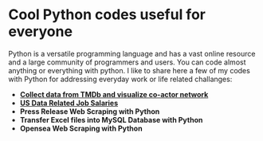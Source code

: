 
<h1> Cool Python codes useful for everyone</h1>
<p> Python is a versatile programming language and has a vast online resource and a large community of programmers and users. You can code almost anything or everything with python. I like to share here a few of my codes with Python for addressing everyday work or life related challanges:</p>
<ul>
  <li><a href='/Grpah_Network/README.md'><b>Collect data from TMDb and visualize co-actor network</b></a></li>
  <li><a href='/US_Data_Salaries/README.md'><b>US Data Related Job Salaries</b></a></li>
  <li><b>Press Release Web Scraping with Python</b></li>
  <li><b>Transfer Excel files into MySQL Database with Python</b></li>
  <li><b>Opensea Web Scraping with Python</b></li>
</ul> 
